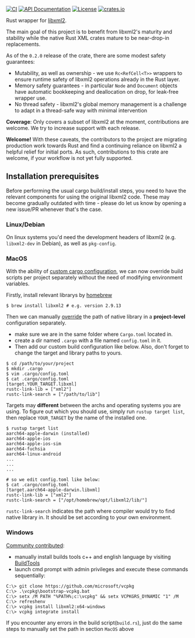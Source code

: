 [![CI](https://github.com/KWARC/rust-libxml/actions/workflows/CI.yml/badge.svg?branch=master)](https://github.com/KWARC/rust-libxml/actions/workflows/CI.yml)
[![API Documentation](https://img.shields.io/badge/docs-API-blue.svg)](http://KWARC.github.io/rust-libxml/libxml/index.html)
[![License](http://img.shields.io/badge/license-MIT-blue.svg)](https://raw.githubusercontent.com/KWARC/rust-libxml/master/LICENSE)
[![crates.io](https://img.shields.io/crates/v/libxml.svg)](https://crates.io/crates/libxml)

Rust wrapper for [libxml2](http://xmlsoft.org/).

The main goal of this project is to benefit from libxml2's maturity and stability while the native Rust XML crates mature to be near-drop-in replacements.

As of the `0.2.0` release of the crate, there are some modest safety guarantees:

 * Mutability, as well as ownership - we use `Rc<RefCell<T>>` wrappers to ensure runtime safety of libxml2 operations already in the Rust layer.
 * Memory safety guarantees - in particular `Node` and `Document` objects have automatic bookkeeping and deallocation on drop, for leak-free wrapper use.
 * No thread safety - libxml2's global memory management is a challenge to adapt in a thread-safe way with minimal intervention

**Coverage**: Only covers a subset of libxml2 at the moment, contributions are welcome. We try to increase support with each release.

**Welcome!** With these caveats, the contributors to the project are migrating production work towards Rust and find a continuing reliance on libxml2 a helpful relief for initial ports. As such, contributions to this crate are welcome, if your workflow is not yet fully supported.

## Installation prerequisites

Before performing the usual cargo build/install steps, you need to have the relevant components for using the original libxml2 code. These may become gradually outdated with time - please do let us know by opening a new issue/PR whenever that's the case.

### Linux/Debian

On linux systems you'd need the development headers of libxml2 (e.g. `libxml2-dev` in Debian), as well as `pkg-config`.

### MacOS

With the ability of [custom cargo configuration](https://doc.rust-lang.org/cargo/reference/config.html), we can now override build scripts per project separately without the need of modifying environment variables.

Firstly, install relevant librarys by [homebrew](https://brew.sh/)

```
$ brew install libxml2 # e.g. version 2.9.13 
```

Then we can manually [override](https://doc.rust-lang.org/cargo/reference/config.html#targettriplelinks) the path of native library in a **project-level** configuration separately.

* make sure we are in the same folder where `Cargo.toml` located in.
* create a dir named `.cargo` with a file named `config.toml` in it. 
* Then add our custom build configuration like below. Also, don't forget to change the target and library paths to yours.

  
```
$ cd /path/to/your/project
$ mkdir .cargo
$ vim .cargo/config.toml
$ cat .cargo/config.toml
[target.YOUR_TARGET.libxml]
rustc-link-lib = ["xml2"]
rustc-link-search = ["/path/to/lib"]
```

Targets may **different** between the archs and operating systems you are using. To figure out which you should use, simply run `rustup target list`, then replace `YOUR_TARGET` by the name of the installed one.

```
$ rustup target list
aarch64-apple-darwin (installed)
aarch64-apple-ios
aarch64-apple-ios-sim
aarch64-fuchsia
aarch64-linux-android
...
...
...

# so we edit config.toml like below:
$ cat .cargo/config.toml
[target.aarch64-apple-darwin.libxml]
rustc-link-lib = ["xml2"]
rustc-link-search = ["/opt/homebrew/opt/libxml2/lib/"]
```


`rustc-link-search` indicates the path where compiler would try to find native library in. It should be set according to your own environment.

### Windows

[Community contributed](https://github.com/KWARC/rust-libxml/issues/81#issuecomment-760364976):

* manually install builds tools c++ and english language by visiting [BuildTools](https://visualstudio.microsoft.com/fr/thank-you-downloading-visual-studio/?sku=BuildTools&rel=16)
* launch cmd prompt with admin privileges and execute these commands sequentially:
```
C:\> git clone https://github.com/microsoft/vcpkg
C:\> .\vcpkg\bootstrap-vcpkg.bat
C:\> setx /M PATH "%PATH%;c:\vcpkg" && setx VCPKGRS_DYNAMIC "1" /M
C:\> refreshenv
C:\> vcpkg install libxml2:x64-windows
C:\> vcpkg integrate install
```

If you encounter any errors in the build script(`build.rs`), just do the same steps to manually set the path in section `MacOS` above 